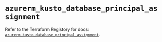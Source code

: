 # `azurerm_kusto_database_principal_assignment`

Refer to the Terraform Registory for docs: [`azurerm_kusto_database_principal_assignment`](https://www.terraform.io/docs/providers/azurerm/r/kusto_database_principal_assignment).
